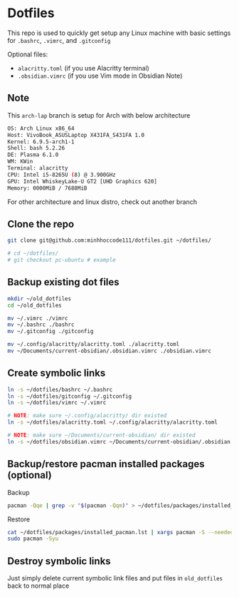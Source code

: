 # Dotfiles

This repo is used to quickly get setup any Linux machine with basic settings for `.bashrc`, `.vimrc`, and `.gitconfig`

Optional files:

- `alacritty.toml` (if you use Alacritty terminal)
- `.obsidian.vimrc` (if you use Vim mode in Obsidian Note)

## Note

This `arch-lap` branch is setup for Arch with below architecture

```bash
OS: Arch Linux x86_64
Host: VivoBook_ASUSLaptop X431FA_S431FA 1.0
Kernel: 6.9.5-arch1-1
Shell: bash 5.2.26
DE: Plasma 6.1.0
WM: KWin
Terminal: alacritty
CPU: Intel i5-8265U (8) @ 3.900GHz
GPU: Intel WhiskeyLake-U GT2 [UHD Graphics 620]
Memory: 0000MiB / 7688MiB
```

For other architecture and linux distro, check out another branch

## Clone the repo

```bash
git clone git@github.com:minhhoccode111/dotfiles.git ~/dotfiles/

# cd ~/dotfiles/
# git checkout pc-ubuntu # example
```

## Backup existing dot files

```bash
mkdir ~/old_dotfiles
cd ~/old_dotfiles

mv ~/.vimrc ./vimrc
mv ~/.bashrc ./bashrc
mv ~/.gitconfig ./gitconfig

mv ~/.config/alacritty/alacritty.toml ./alacritty.toml
mv ~/Documents/current-obsidian/.obsidian.vimrc ./obsidian.vimrc
```

## Create symbolic links

```bash
ln -s ~/dotfiles/bashrc ~/.bashrc
ln -s ~/dotfiles/gitconfig ~/.gitconfig
ln -s ~/dotfiles/vimrc ~/.vimrc

# NOTE: make sure ~/.config/alacritty/ dir existed
ln -s ~/dotfiles/alacritty.toml ~/.config/alacritty/alacritty.toml

# NOTE: make sure ~/Documents/current-obsidian/ dir existed
ln -s ~/dotfiles/obsidian.vimrc ~/Documents/current-obsidian/.obsidian.vimrc
```

## Backup/restore pacman installed packages (optional)

Backup

```bash
pacman -Qqe | grep -v "$(pacman -Qqm)" > ~/dotfiles/packages/installed_pacman.lst
```

Restore

```bash
cat ~/dotfiles/packages/installed_pacman.lst | xargs pacman -S --needed --noconfirm
sudo pacman -Syu
```

## Destroy symbolic links

Just simply delete current symbolic link files and put files in `old_dotfiles` back to normal place
